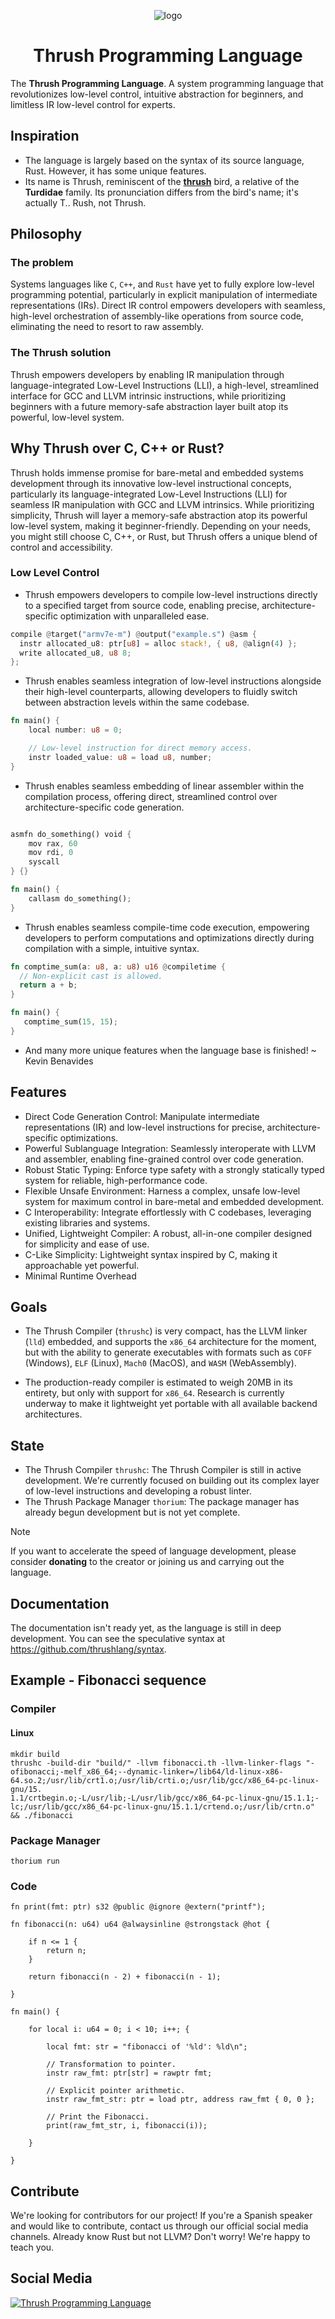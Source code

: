 <p align="center">
  <img src= "https://github.com/thrushlang/thrushc/blob/master/assets/thrushlang-v1.5.png" alt= "logo" style= "width: 2hv; height: 2hv;"> </img>
</p>

<h1 align="center">Thrush Programming Language</h1>

The **Thrush Programming Language**. A system programming language that revolutionizes low-level control, intuitive abstraction for beginners, and limitless IR low-level control for experts.

## Inspiration

- The language is largely based on the syntax of its source language, Rust. However, it has some unique features.
- Its name is Thrush, reminiscent of the **[thrush](https://en.wikipedia.org/wiki/Thrush_(bird))** bird, a relative of the **Turdidae** family. Its pronunciation differs from the bird's name; it's actually T.. Rush, not Thrush.

## Philosophy

### The problem

Systems languages like ``C``, ``C++``, and ``Rust`` have yet to fully explore low-level programming potential, particularly in explicit manipulation of intermediate representations (IRs). Direct IR control empowers developers with seamless, high-level orchestration of assembly-like operations from source code, eliminating the need to resort to raw assembly.

### The Thrush solution 

Thrush empowers developers by enabling IR manipulation through language-integrated Low-Level Instructions (LLI), a high-level, streamlined interface for GCC and LLVM intrinsic instructions, while prioritizing beginners with a future memory-safe abstraction layer built atop its powerful, low-level system.

## Why Thrush over C, C++ or Rust?

Thrush holds immense promise for bare-metal and embedded systems development through its innovative low-level instructional concepts, particularly its language-integrated Low-Level Instructions (LLI) for seamless IR manipulation with GCC and LLVM intrinsics. While prioritizing simplicity, Thrush will layer a memory-safe abstraction atop its powerful low-level system, making it beginner-friendly. Depending on your needs, you might still choose C, C++, or Rust, but Thrush offers a unique blend of control and accessibility.

### Low Level Control

- Thrush empowers developers to compile low-level instructions directly to a specified target from source code, enabling precise, architecture-specific optimization with unparalleled ease.

```rust
compile @target("armv7e-m") @output("example.s") @asm {
  instr allocated_u8: ptr[u8] = alloc stack!, { u8, @align(4) };
  write allocated_u8, u8 8;
};
```

- Thrush enables seamless integration of low-level instructions alongside their high-level counterparts, allowing developers to fluidly switch between abstraction levels within the same codebase.

```rust
fn main() {
    local number: u8 = 0;

    // Low-level instruction for direct memory access.
    instr loaded_value: u8 = load u8, number;
}
```

- Thrush enables seamless embedding of linear assembler within the compilation process, offering direct, streamlined control over architecture-specific code generation.

```rust

asmfn do_something() void {
    mov rax, 60
    mov rdi, 0
    syscall
} {}

fn main() {
    callasm do_something();
}
```

- Thrush enables seamless compile-time code execution, empowering developers to perform computations and optimizations directly during compilation with a simple, intuitive syntax.

```rust
fn comptime_sum(a: u8, a: u8) u16 @compiletime {
  // Non-explicit cast is allowed.
  return a + b;
}

fn main() {
   comptime_sum(15, 15);
}
```

- And many more unique features when the language base is finished! ~ Kevin Benavides

## Features

- Direct Code Generation Control: Manipulate intermediate representations (IR) and low-level instructions for precise, architecture-specific optimizations.
- Powerful Sublanguage Integration: Seamlessly interoperate with LLVM and assembler, enabling fine-grained control over code generation.
- Robust Static Typing: Enforce type safety with a strongly statically typed system for reliable, high-performance code.
- Flexible Unsafe Environment: Harness a complex, unsafe low-level system for maximum control in bare-metal and embedded development.
- C Interoperability: Integrate effortlessly with C codebases, leveraging existing libraries and systems.
- Unified, Lightweight Compiler: A robust, all-in-one compiler designed for simplicity and ease of use.
- C-Like Simplicity: Lightweight syntax inspired by C, making it approachable yet powerful.
- Minimal Runtime Overhead

## Goals

- The Thrush Compiler (``thrushc``) is very compact, has the LLVM linker (``lld``) embedded, and supports the ``x86_64`` architecture for the moment, but with the ability to generate executables with formats such as ``COFF`` (Windows), ``ELF`` (Linux), ``Mach0`` (MacOS), and ``WASM`` (WebAssembly).

- The production-ready compiler is estimated to weigh 20MB in its entirety, but only with support for ``x86_64``. Research is currently underway to make it lightweight yet portable with all available backend architectures.

## State

- The Thrush Compiler ``thrushc``: The Thrush Compiler is still in active development. We're currently focused on building out its complex layer of low-level instructions and developing a robust linter.
- The Thrush Package Manager ``thorium``: The package manager has already begun development but is not yet complete.

> [!NOTE]  
> If you want to accelerate the speed of language development, please consider **donating** to the creator or joining us and carrying out the language.

## Documentation

The documentation isn't ready yet, as the language is still in deep development. You can see the speculative syntax at https://github.com/thrushlang/syntax.

## Example - Fibonacci sequence 

### Compiler

#### Linux

```console
mkdir build
thrushc -build-dir "build/" -llvm fibonacci.th -llvm-linker-flags "-ofibonacci;-melf_x86_64;--dynamic-linker=/lib64/ld-linux-x86-64.so.2;/usr/lib/crt1.o;/usr/lib/crti.o;/usr/lib/gcc/x86_64-pc-linux-gnu/15.
1.1/crtbegin.o;-L/usr/lib;-L/usr/lib/gcc/x86_64-pc-linux-gnu/15.1.1;-lc;/usr/lib/gcc/x86_64-pc-linux-gnu/15.1.1/crtend.o;/usr/lib/crtn.o" && ./fibonacci
```

### Package Manager

```console
thorium run
```

### Code

```
fn print(fmt: ptr) s32 @public @ignore @extern("printf");

fn fibonacci(n: u64) u64 @alwaysinline @strongstack @hot {

    if n <= 1 {
        return n;
    }

    return fibonacci(n - 2) + fibonacci(n - 1);

}

fn main() { 

    for local i: u64 = 0; i < 10; i++; {

        local fmt: str = "fibonacci of '%ld': %ld\n";

        // Transformation to pointer.
        instr raw_fmt: ptr[str] = rawptr fmt;

        // Explicit pointer arithmetic.
        instr raw_fmt_str: ptr = load ptr, address raw_fmt { 0, 0 };

        // Print the Fibonacci.
        print(raw_fmt_str, i, fibonacci(i));

    }

}
```

## Contribute

We're looking for contributors for our project! If you're a Spanish speaker and would like to contribute, contact us through our official social media channels.
Already know Rust but not LLVM? Don't worry! We're happy to teach you.

## Social Media

[![Thrush Programming Language](https://invite.casperiv.dev?inviteCode=DJaVs4kM9U)](https://discord.gg/DJaVs4kM9U)
